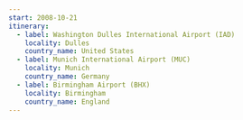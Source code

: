 ```yaml
---
start: 2008-10-21
itinerary:
  - label: Washington Dulles International Airport (IAD)
    locality: Dulles
    country_name: United States
  - label: Munich International Airport (MUC)
    locality: Munich
    country_name: Germany
  - label: Birmingham Airport (BHX)
    locality: Birmingham
    country_name: England
---
```


